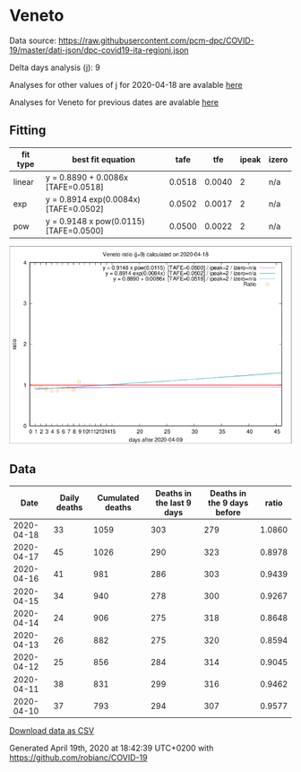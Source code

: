 # Veneto

Data source: https://raw.githubusercontent.com/pcm-dpc/COVID-19/master/dati-json/dpc-covid19-ita-regioni.json

Delta days analysis (j): 9

Analyses for other values of j for 2020-04-18 are avalable [here](../2020-04-18/README.md)

Analyses for Veneto for previous dates are avalable [here](../README.md)

## Fitting 
|fit type|best fit equation|tafe|tfe|ipeak|izero|
|-------|-----|--------|------|---|---|
|linear|y = 0.8890 + 0.0086x  [TAFE=0.0518]|0.0518|0.0040|2|n/a|
|exp|y = 0.8914 exp(0.0084x)  [TAFE=0.0502]|0.0502|0.0017|2|n/a|
|pow|y = 0.9148 x pow(0.0115)  [TAFE=0.0500]|0.0500|0.0022|2|n/a|

![Plot](COVID-19_veneto_j9_2020-04-18.png)

## Data
|Date|Daily deaths|Cumulated deaths|Deaths in the last 9 days|Deaths in the 9 days before|ratio|
|----|----------|-----------|-------|--------------------|-----|
|2020-04-18|33|1059|303|279|1.0860|
|2020-04-17|45|1026|290|323|0.8978|
|2020-04-16|41|981|286|303|0.9439|
|2020-04-15|34|940|278|300|0.9267|
|2020-04-14|24|906|275|318|0.8648|
|2020-04-13|26|882|275|320|0.8594|
|2020-04-12|25|856|284|314|0.9045|
|2020-04-11|38|831|299|316|0.9462|
|2020-04-10|37|793|294|307|0.9577|

[Download data as CSV](COVID-19_veneto_j9_2020-04-18.csv)

Generated April 19th, 2020 at 18:42:39 UTC+0200 with https://github.com/robianc/COVID-19
